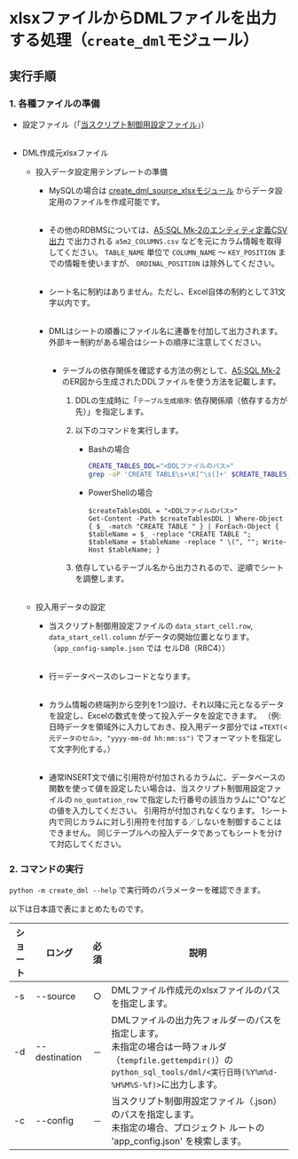 # xlsxファイルからDMLファイルを出力する処理（`create_dml`モジュール）

## 実行手順

### 1. 各種ファイルの準備

- 設定ファイル（「[当スクリプト制御用設定ファイル](../README.md#122-当スクリプト制御用設定ファイル)」）</br></br>

- DML作成元xlsxファイル
  - 投入データ設定用テンプレートの準備
    - MySQLの場合は [create_dml_source_xlsxモジュール](./create_dml_source_xlsx.md) からデータ設定用のファイルを作成可能です。</br></br>

    - その他のRDBMSについては、[A5:SQL Mk-2のエンティティ定義CSV出力](https://a5m2.mmatsubara.com/help/TableEditor/tableDefine.html) で出力される `a5m2_COLUMNS.csv` などを元にカラム情報を取得してください。
      `TABLE_NAME` 単位で `COLUMN_NAME` ～ `KEY_POSITION` までの情報を使いますが、 `ORDINAL_POSITION` は除外してください。</br></br>

    - シート名に制約はありません。ただし、Excel自体の制約として31文字以内です。</br></br>

    - DMLはシートの順番にファイル名に連番を付加して出力されます。
      外部キー制約がある場合はシートの順序に注意してください。</br></br>

      - テーブルの依存関係を確認する方法の例として、[A5:SQL Mk-2](https://a5m2.mmatsubara.com/) のER図から生成されたDDLファイルを使う方法を記載します。
         1. DDLの生成時に「`テーブル生成順序`: 依存関係順（依存する方が先）」を指定します。
         2. 以下のコマンドを実行します。
              - Bashの場合

                 ```bash
                 CREATE_TABLES_DDL="<DDLファイルのパス>"
                 grep -oP 'CREATE TABLE\s+\K[^\s(]+' $CREATE_TABLES_DDL
                 ```

              - PowerShellの場合

                 ```pwsh
                 $createTablesDDL = "<DDLファイルのパス>"
                 Get-Content -Path $createTablesDDL | Where-Object { $_ -match "CREATE TABLE " } | ForEach-Object { $tableName = $_ -replace "CREATE TABLE "; $tableName = $tableName -replace " \(", ""; Write-Host $tableName; }
                 ```

         3. 依存しているテーブル名から出力されるので、逆順でシートを調整します。</br></br>

  - 投入用データの設定
    - 当スクリプト制御用設定ファイルの `data_start_cell.row`, `data_start_cell.column` がデータの開始位置となります。（`app_config-sample.json` では セルD8（R8C4））</br></br>

    - 行＝データベースのレコードとなります。</br></br>

    - カラム情報の終端列から空列を1つ設け、それ以降に元となるデータを設定し、Excelの数式を使って投入データを設定できます。
      （例: 日時データを領域外に入力しておき、投入用データ部分では `=TEXT(<元データのセル>, "yyyy-mm-dd hh:mm:ss")` でフォーマットを指定して文字列化する。）</br></br>

    - 通常INSERT文で値に引用符が付加されるカラムに、データベースの関数を使って値を設定したい場合は、当スクリプト制御用設定ファイルの `no_quotation_row` で指定した行番号の該当カラムに"○"などの値を入力してください。
      引用符が付加されなくなります。
      1シート内で同じカラムに対し引用符を付加する／しないを制御することはできません。
      同じテーブルへの投入データであってもシートを分けて対応してください。

### 2. コマンドの実行

`python -m create_dml --help` で実行時のパラメーターを確認できます。

以下は日本語で表にまとめたものです。

| ショート | ロング           | 必須 | 説明                                                                                                                           |
|------|---------------|:--:|------------------------------------------------------------------------------------------------------------------------------|
| -s   | --source      | ○  | DMLファイル作成元のxlsxファイルのパスを指定します。                                                                                                |
| -d   | --destination | －  | DMLファイルの出力先フォルダーのパスを指定します。<br/>未指定の場合は一時フォルダ（`tempfile.gettempdir()`）の`python_sql_tools/dml/<実行日時(%Y%m%d-%H%M%S-%f)>`に出力します。 |
| -c   | --config      | －  | 当スクリプト制御用設定ファイル（.json）のパスを指定します。<br/>未指定の場合、プロジェクト ルートの 'app_config.json' を検索します。                                            |
